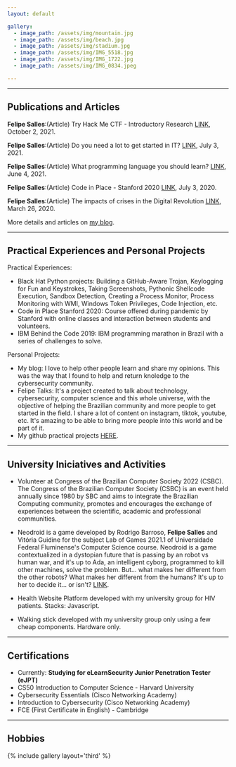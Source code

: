 ```yaml
---
layout: default

gallery:
  - image_path: /assets/img/mountain.jpg
  - image_path: /assets/img/beach.jpg
  - image_path: /assets/img/stadium.jpg
  - image_path: /assets/img/IMG_5518.jpg
  - image_path: /assets/img/IMG_1722.jpg
  - image_path: /assets/img/IMG_0834.jpeg

---
```


* * *
## Publications and Articles

**Felipe Salles**:(Article) Try Hack Me CTF - Introductory Research [LINK](https://blogfelipe.com/ctf/introductory-research/), October 2, 2021. 

**Felipe Salles**:(Article) Do you need a lot to get started in IT? [LINK](https://blogfelipe.com/opinions/Do-you-need-a-lot-to-get-started-in-IT/), July 3, 2021.  

**Felipe Salles**:(Article) What programming language you should learn? [LINK](https://blogfelipe.com/programming/What-programming-language-you-should-learn/), June 4, 2021.

**Felipe Salles**:(Article) Code in Place - Stanford 2020 [LINK](https://blogfelipe.com/experiences/code-in-place/), July 3, 2020.  

**Felipe Salles**:(Article) The impacts of crises in the Digital Revolution [LINK](https://blogfelipe.com/opinions/The-impacts-of-crises-in-the-Digital-Revolution/), March 26, 2020.

More details and articles on [my blog](https://blogfelipe.com).

* * *
## Practical Experiences and Personal Projects
Practical Experiences:

* Black Hat Python projects: Building a GitHub-Aware Trojan, Keylogging for Fun and Keystrokes, Taking Screenshots, Pythonic Shellcode Execution, Sandbox Detection, Creating a Process Monitor, Process Monitoring with WMI, Windows Token Privileges, Code Injection, etc.
* Code in Place Stanford 2020: Course offered during pandemic by Stanford with online classes and interaction between students and volunteers.
* IBM Behind the Code 2019: IBM programming marathon in Brazil with a series of challenges to solve.


Personal Projects:

* My blog: I love to help other people learn and share my opinions. This was the way that I found to help and return knoledge to the cybersecurity community.
* Felipe Talks: It's a project created to talk about technology, cybersecurity, computer science and this whole universe, with the objective of helping the Brazilian community and more people to get started in the field. I share a lot of content on instagram, tiktok, youtube, etc. It's amazing to be able to bring more people into this world and be part of it. 
* My github practical projects [HERE](https://github.com/felipemsalles).

* * *
## University Iniciatives and Activities

* Volunteer at Congress of the Brazilian Computer Society 2022 (CSBC). The Congress of the Brazilian Computer Society (CSBC) is an event held annually since 1980 by SBC and aims to integrate the Brazilian Computing community, promotes and encourages the exchange of experiences between the scientific, academic and professional communities.

* Neodroid is a game developed by Rodrigo Barroso, **Felipe Salles** and Vitória Guidine for the subject Lab of Games 2021.1 of Universidade Federal Fluminense's Computer Science course. Neodroid is a game contextualized in a dystopian future that is passing by an robot vs human war, and it's up to Ada, an intelligent cyborg, programmed to kill other machines, solve the problem. But... what makes her different from the other robots? What makes her different from the humans? It's up to her to decide it... or isn't? [LINK](https://rbarroso.itch.io/neodroid).

* Health Website Platform developed with my university group for HIV patients. Stacks: Javascript.

* Walking stick developed with my university group only using a few cheap components. Hardware only.

* * *
## Certifications
* Currently: **Studying for eLearnSecurity Junior Penetration Tester (eJPT)** 
* CS50 Introduction to Computer Science - Harvard University
* Cybersecurity Essentials (Cisco Networking Academy)
* Introduction to Cybersecurity (Cisco Networking Academy)
* FCE (First Certificate in English) - Cambridge 

* * *
## Hobbies

{% include gallery layout='third' %}
